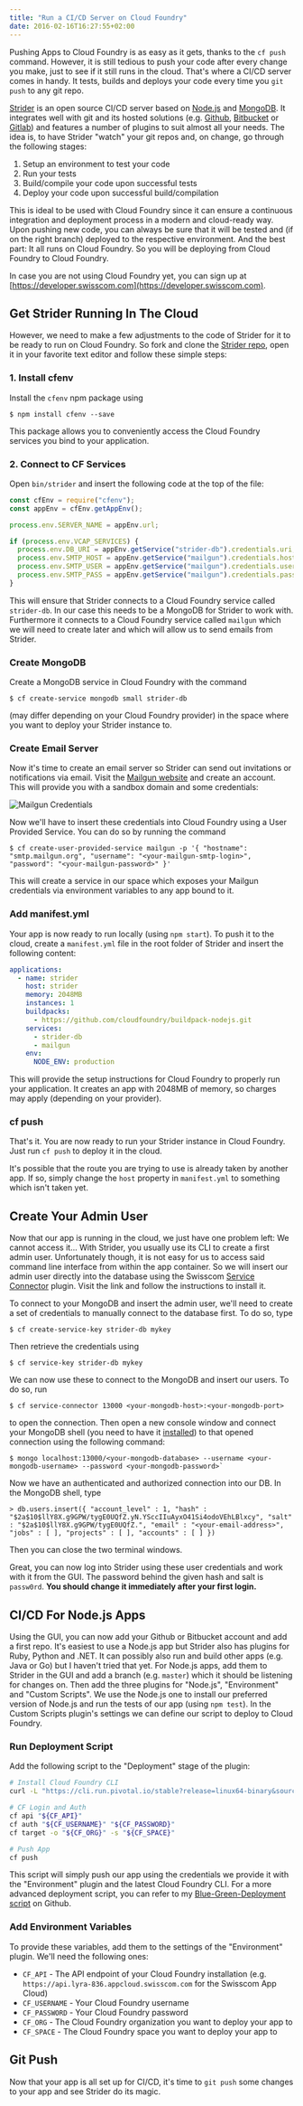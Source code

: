 ```yaml
---
title: "Run a CI/CD Server on Cloud Foundry"
date: 2016-02-16T16:27:55+02:00
---
```


Pushing Apps to Cloud Foundry is as easy as it gets, thanks to the `cf push` command. However, it is still tedious to push your code after every change you make, just to see if it still runs in the cloud. That's where a CI/CD server comes in handy. It tests, builds and deploys your code every time you `git push` to any git repo.

[Strider](https://github.com/strider-cd/strider) is an open source CI/CD server based on [Node.js](https://nodejs.org) and [MongoDB](https://mongodb.org). It integrates well with git and its hosted solutions (e.g. [Github](https://github.com), [Bitbucket](https://bitbucket.org) or [Gitlab](https://gitlab.com)) and features a number of plugins to suit almost all your needs. The idea is, to have Strider "watch" your git repos and, on change, go through the following stages:

1. Setup an environment to test your code
2. Run your tests
3. Build/compile your code upon successful tests
4. Deploy your code upon successful build/compilation

This is ideal to be used with Cloud Foundry since it can ensure a continuous integration and deployment process in a modern and cloud-ready way. Upon pushing new code, you can always be sure that it will be tested and (if on the right branch) deployed to the respective environment. And the best part: It all runs on Cloud Foundry. So you will be deploying from Cloud Foundry to Cloud Foundry.

In case you are not using Cloud Foundry yet, you can sign up at [https://developer.swisscom.com](https://developer.swisscom.com).

## Get Strider Running In The Cloud

However, we need to make a few adjustments to the code of Strider for it to be ready to run on Cloud Foundry. So fork and clone the [Strider repo](https://github.com/strider-cd/strider), open it in your favorite text editor and follow these simple steps:

### 1. Install cfenv

Install the `cfenv` npm package using

```shell
$ npm install cfenv --save
```

This package allows you to conveniently access the Cloud Foundry services you bind to your application.

### 2. Connect to CF Services

Open `bin/strider` and insert the following code at the top of the file:

```javascript
const cfEnv = require("cfenv");
const appEnv = cfEnv.getAppEnv();

process.env.SERVER_NAME = appEnv.url;

if (process.env.VCAP_SERVICES) {
  process.env.DB_URI = appEnv.getService("strider-db").credentials.uri;
  process.env.SMTP_HOST = appEnv.getService("mailgun").credentials.hostname;
  process.env.SMTP_USER = appEnv.getService("mailgun").credentials.username;
  process.env.SMTP_PASS = appEnv.getService("mailgun").credentials.password;
}
```

This will ensure that Strider connects to a Cloud Foundry service called `strider-db`. In our case this needs to be a MongoDB for Strider to work with. Furthermore it connects to a Cloud Foundry service called `mailgun` which we will need to create later and which will allow us to send emails from Strider.

### Create MongoDB

Create a MongoDB service in Cloud Foundry with the command

```shell
$ cf create-service mongodb small strider-db
```

(may differ depending on your Cloud Foundry provider) in the space where you want to deploy your Strider instance to.

### Create Email Server

Now it's time to create an email server so Strider can send out invitations or notifications via email. Visit the [Mailgun website](https://www.mailgun.com) and create an account. This will provide you with a sandbox domain and some credentials:

![Mailgun Credentials](/images/mailgun.png)

Now we'll have to insert these credentials into Cloud Foundry using a User Provided Service. You can do so by running the command

```shell
$ cf create-user-provided-service mailgun -p '{ "hostname": "smtp.mailgun.org", "username": "<your-mailgun-smtp-login>", "password": "<your-mailgun-password>" }'
```

This will create a service in our space which exposes your Mailgun credentials via environment variables to any app bound to it.

### Add manifest.yml

Your app is now ready to run locally (using `npm start`). To push it to the cloud, create a `manifest.yml` file in the root folder of Strider and insert the following content:

```yaml
applications:
  - name: strider
    host: strider
    memory: 2048MB
    instances: 1
    buildpacks:
      - https://github.com/cloudfoundry/buildpack-nodejs.git
    services:
      - strider-db
      - mailgun
    env:
      NODE_ENV: production
```

This will provide the setup instructions for Cloud Foundry to properly run your application. It creates an app with 2048MB of memory, so charges may apply (depending on your provider).

### cf push

That's it. You are now ready to run your Strider instance in Cloud Foundry. Just run `cf push` to deploy it in the cloud.

It's possible that the route you are trying to use is already taken by another app. If so, simply change the `host` property in `manifest.yml` to something which isn't taken yet.

## Create Your Admin User

Now that our app is running in the cloud, we just have one problem left: We cannot access it... With Strider, you usually use its CLI to create a first admin user. Unfortunately though, it is not easy for us to access said command line interface from within the app container. So we will insert our admin user directly into the database using the Swisscom [Service Connector](http://docs.developer.swisscom.com/service-connector/index.html) plugin. Visit the link and follow the instructions to install it.

To connect to your MongoDB and insert the admin user, we'll need to create a set of credentials to manually connect to the database first. To do so, type

```shell
$ cf create-service-key strider-db mykey
```

Then retrieve the credentials using

```shell
$ cf service-key strider-db mykey
```

We can now use these to connect to the MongoDB and insert our users. To do so, run

```shell
$ cf service-connector 13000 <your-mongodb-host>:<your-mongodb-port>
```

to open the connection. Then open a new console window and connect your MongoDB shell (you need to have it [installed](https://docs.mongodb.org/manual/installation)) to that opened connection using the following command:

```shell
$ mongo localhost:13000/<your-mongodb-database> --username <your-mongodb-username> --password <your-mongodb-password>`
```

Now we have an authenticated and authorized connection into our DB. In the MongoDB shell, type

```shell
> db.users.insert({ "account_level" : 1, "hash" : "$2a$10$llY8X.g9GPW/tygE0UQfZ.yN.YSccIIuAyxO41Si4odoVEhLBlxcy", "salt" : "$2a$10$llY8X.g9GPW/tygE0UQfZ.", "email" : "<your-email-address>", "jobs" : [ ], "projects" : [ ], "accounts" : [ ] })
```

Then you can close the two terminal windows.

Great, you can now log into Strider using these user credentials and work with it from the GUI.
The password behind the given hash and salt is `passw0rd`.
**You should change it immediately after your first login.**

## CI/CD For Node.js Apps

Using the GUI, you can now add your Github or Bitbucket account and add a first repo. It's easiest to use a Node.js app but Strider also has plugins for Ruby, Python and .NET. It can possibly also run and build other apps (e.g. Java or Go) but I haven't tried that yet. For Node.js apps, add them to Strider in the GUI and add a branch (e.g. `master`) which it should be listening for changes on. Then add the three plugins for "Node.js", "Environment" and "Custom Scripts". We use the Node.js one to install our preferred version of Node.js and run the tests of our app (using `npm test`). In the Custom Scripts plugin's settings we can define our script to deploy to Cloud Foundry.

### Run Deployment Script

Add the following script to the "Deployment" stage of the plugin:

```bash
# Install Cloud Foundry CLI
curl -L "https://cli.run.pivotal.io/stable?release=linux64-binary&source=github" | tar -zx

# CF Login and Auth
cf api "${CF_API}"
cf auth "${CF_USERNAME}" "${CF_PASSWORD}"
cf target -o "${CF_ORG}" -s "${CF_SPACE}"

# Push App
cf push
```

This script will simply push our app using the credentials we provide it with the "Environment" plugin and the latest Cloud Foundry CLI. For a more advanced deployment script, you can refer to my [Blue-Green-Deployment script](https://gist.github.com/mastertinner/3eb3c0e2e5e3558d56d1) on Github.

### Add Environment Variables

To provide these variables, add them to the settings of the "Environment" plugin. We'll need the following ones:

- `CF_API` - The API endpoint of your Cloud Foundry installation (e.g. `https://api.lyra-836.appcloud.swisscom.com` for the Swisscom App Cloud)
- `CF_USERNAME` - Your Cloud Foundry username
- `CF_PASSWORD` - Your Cloud Foundry password
- `CF_ORG` - The Cloud Foundry organization you want to deploy your app to
- `CF_SPACE` - The Cloud Foundry space you want to deploy your app to

## Git Push

Now that your app is all set up for CI/CD, it's time to `git push` some changes to your app and see Strider do its magic.
